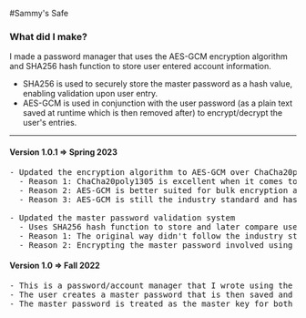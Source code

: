 #Sammy's Safe


### What did I make?

I made a password manager that uses the AES-GCM encryption algorithm and SHA256 hash function to store user entered account information. 
    
- SHA256 is used to securely store the master password as a hash value, enabling validation upon user entry. 
- AES-GCM is used in conjunction with the user password (as a plain text saved at runtime which is then removed after) to encrypt/decrypt the user's entries. 

***

#### Version 1.0.1 => Spring 2023
<pre>
- Updated the encryption algorithm to AES-GCM over ChaCha20poly1305
  - Reason 1: ChaCha20poly1305 is excellent when it comes to speed; however, the scale of this project does not cause a noticeable impact on encryption/decryption time
  - Reason 2: AES-GCM is better suited for bulk encryption as ChaCha20poly1305 is aimed more real-time communication (largely seen in mobile devices)
  - Reason 3: AES-GCM is still the industry standard and has the evidence to back it up. ChaCha20poly1305 is still fairly new

- Updated the master password validation system
  - Uses SHA256 hash function to store and later compare user entered master password for when they want to login
  - Reason 1: The original way didn't follow the industry standard
  - Reason 2: Encrypting the master password involved using the master password as input for its own iv which ruined the randomization of the algorithm (large security risk)
</pre>


#### Version 1.0 => Fall 2022
<pre>
- This is a password/account manager that I wrote using the ChaCha20poly1305 algorithm
- The user creates a master password that is then saved and encrypted into a json which is then used to store all the accounts
- The master password is treated as the master key for both entering into the app and decrypting their encrypted account passwords
</pre>